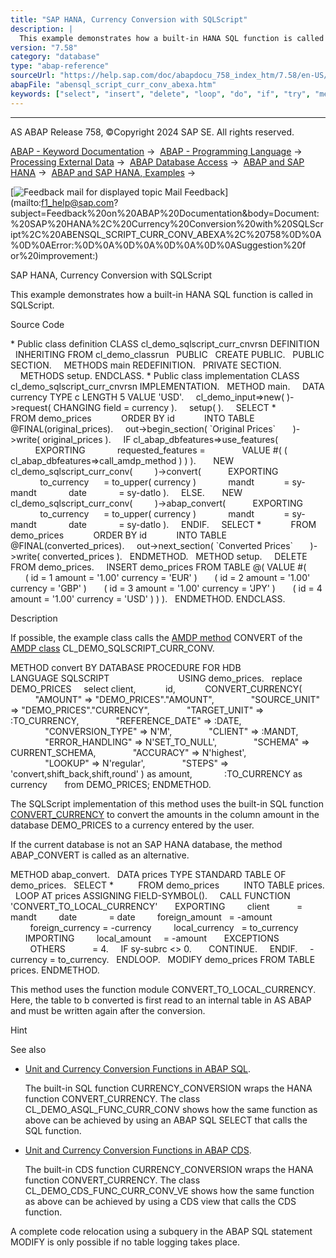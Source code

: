 ```yaml
---
title: "SAP HANA, Currency Conversion with SQLScript"
description: |
  This example demonstrates how a built-in HANA SQL function is called in SQLScript. Source Code  Public class definition CLASS cl_demo_sqlscript_curr_cnvrsn DEFINITION INHERITING FROM cl_demo_classrun PUBLIC CREATE PUBLIC. PUBLIC SECTION. METHODS main REDEFINITION. PRIVATE SECTION. METHODS se
version: "7.58"
category: "database"
type: "abap-reference"
sourceUrl: "https://help.sap.com/doc/abapdocu_758_index_htm/7.58/en-US/abensql_script_curr_conv_abexa.htm"
abapFile: "abensql_script_curr_conv_abexa.htm"
keywords: ["select", "insert", "delete", "loop", "do", "if", "try", "method", "class", "data", "internal-table", "abensql", "script", "curr", "conv", "abexa"]
---
```


* * *

AS ABAP Release 758, ©Copyright 2024 SAP SE. All rights reserved.

[ABAP - Keyword Documentation](https://help.sap.com/doc/abapdocu_758_index_htm/7.58/en-US/abenabap.htm) →  [ABAP - Programming Language](https://help.sap.com/doc/abapdocu_758_index_htm/7.58/en-US/abenabap_reference.htm) →  [Processing External Data](https://help.sap.com/doc/abapdocu_758_index_htm/7.58/en-US/abenabap_language_external_data.htm) →  [ABAP Database Access](https://help.sap.com/doc/abapdocu_758_index_htm/7.58/en-US/abendb_access.htm) →  [ABAP and SAP HANA](https://help.sap.com/doc/abapdocu_758_index_htm/7.58/en-US/abenabap_hana.htm) →  [ABAP and SAP HANA, Examples](https://help.sap.com/doc/abapdocu_758_index_htm/7.58/en-US/abenabap_and_hana_abexas.htm) → 

 [![](Mail.gif?object=Mail.gif "Feedback mail for displayed topic") Mail Feedback](mailto:f1_help@sap.com?subject=Feedback%20on%20ABAP%20Documentation&body=Document:%20SAP%20HANA%2C%20Currency%20Conversion%20with%20SQLScript%2C%20ABENSQL_SCRIPT_CURR_CONV_ABEXA%2C%20758%0D%0A%0D%0AError:%0D%0A%0D%0A%0D%0A%0D%0ASuggestion%20f
or%20improvement:)

SAP HANA, Currency Conversion with SQLScript

This example demonstrates how a built-in HANA SQL function is called in SQLScript.

Source Code   

\* Public class definition
CLASS cl\_demo\_sqlscript\_curr\_cnvrsn DEFINITION
  INHERITING FROM cl\_demo\_classrun
  PUBLIC
  CREATE PUBLIC.
  PUBLIC SECTION.
    METHODS main REDEFINITION.
  PRIVATE SECTION.
    METHODS setup.
ENDCLASS.
\* Public class implementation
CLASS cl\_demo\_sqlscript\_curr\_cnvrsn IMPLEMENTATION.
  METHOD main.
    DATA currency TYPE c LENGTH 5 VALUE 'USD'.
    cl\_demo\_input=>new( )->request( CHANGING field = currency ).
    setup( ).
    SELECT \*
           FROM demo\_prices
           ORDER BY id
           INTO TABLE @FINAL(original\_prices).
    out->begin\_section( \`Original Prices\`
      )->write( original\_prices ).
    IF cl\_abap\_dbfeatures=>use\_features(
          EXPORTING
            requested\_features =
              VALUE #( ( cl\_abap\_dbfeatures=>call\_amdp\_method ) ) ).
      NEW cl\_demo\_sqlscript\_curr\_conv(
        )->convert(
          EXPORTING
            to\_currency      = to\_upper( currency )
            mandt            = sy-mandt
            date             = sy-datlo ).
    ELSE.
      NEW cl\_demo\_sqlscript\_curr\_conv(
        )->abap\_convert(
          EXPORTING
            to\_currency      = to\_upper( currency )
            mandt            = sy-mandt
            date             = sy-datlo ).
    ENDIF.
    SELECT \*
           FROM demo\_prices
           ORDER BY id
           INTO TABLE @FINAL(converted\_prices).
    out->next\_section( \`Converted Prices\`
      )->write( converted\_prices ).
  ENDMETHOD.
  METHOD setup.
    DELETE FROM demo\_prices.
    INSERT demo\_prices FROM TABLE @( VALUE #(
      ( id = 1 amount = '1.00' currency = 'EUR' )
      ( id = 2 amount = '1.00' currency = 'GBP' )
      ( id = 3 amount = '1.00' currency = 'JPY' )
      ( id = 4 amount = '1.00' currency = 'USD' ) ) ).
  ENDMETHOD.
ENDCLASS.

Description   

If possible, the example class calls the [AMDP method](https://help.sap.com/doc/abapdocu_758_index_htm/7.58/en-US/abenamdp_method_glosry.htm "Glossary Entry") CONVERT of the [AMDP class](https://help.sap.com/doc/abapdocu_758_index_htm/7.58/en-US/abenamdp_class_glosry.htm "Glossary Entry") CL\_DEMO\_SQLSCRIPT\_CURR\_CONV.

METHOD convert BY DATABASE PROCEDURE FOR HDB
                           LANGUAGE SQLSCRIPT
                           USING demo\_prices.
  replace DEMO\_PRICES
    select client,
           id,
           CONVERT\_CURRENCY(
              "AMOUNT" => "DEMO\_PRICES"."AMOUNT",
              "SOURCE\_UNIT" => "DEMO\_PRICES"."CURRENCY",
              "TARGET\_UNIT" => :TO\_CURRENCY,
              "REFERENCE\_DATE" => :DATE,
              "CONVERSION\_TYPE" => N'M',
              "CLIENT" => :MANDT,
              "ERROR\_HANDLING" => N'SET\_TO\_NULL',
              "SCHEMA" => CURRENT\_SCHEMA,
              "ACCURACY" => N'highest',
              "LOOKUP" => N'regular',
              "STEPS" => 'convert,shift\_back,shift,round' ) as amount,
            :TO\_CURRENCY as currency
      from DEMO\_PRICES;
ENDMETHOD.

The SQLScript implementation of this method uses the built-in SQL function [CONVERT\_CURRENCY](https://help.sap.com/docs/SAP_HANA_PLATFORM/4fe29514fd584807ac9f2a04f6754767/b4b0eec1968f41a099c828a4a6c8ca0f) to convert the amounts in the column amount in the database DEMO\_PRICES to a currency entered by the user.

If the current database is not an SAP HANA database, the method ABAP\_CONVERT is called as an alternative.

METHOD abap\_convert.
  DATA prices TYPE STANDARD TABLE OF demo\_prices.
  SELECT \*
         FROM demo\_prices
         INTO TABLE prices.
  LOOP AT prices ASSIGNING FIELD-SYMBOL(<price>).
    CALL FUNCTION 'CONVERT\_TO\_LOCAL\_CURRENCY'
      EXPORTING
        client           = mandt
        date             = date
        foreign\_amount   = <price>-amount
        foreign\_currency = <price>-currency
        local\_currency   = to\_currency
      IMPORTING
        local\_amount     = <price>-amount
      EXCEPTIONS
        OTHERS           = 4.
    IF sy-subrc <> 0.
      CONTINUE.
    ENDIF.
    <price>-currency = to\_currency.
  ENDLOOP.
  MODIFY demo\_prices FROM TABLE prices.
ENDMETHOD.

This method uses the function module CONVERT\_TO\_LOCAL\_CURRENCY. Here, the table to b converted is first read to an internal table in AS ABAP and must be written again after the conversion.

Hint

See also

-   [Unit and Currency Conversion Functions in ABAP SQL](https://help.sap.com/doc/abapdocu_758_index_htm/7.58/en-US/abensql_curr_unit_conv_func.htm).
    
    The built-in SQL function CURRENCY\_CONVERSION wraps the HANA function CONVERT\_CURRENCY. The class CL\_DEMO\_ASQL\_FUNC\_CURR\_CONV shows how the same function as above can be achieved by using an ABAP SQL SELECT that calls the SQL function.
    
-   [Unit and Currency Conversion Functions in ABAP CDS](https://help.sap.com/doc/abapdocu_758_index_htm/7.58/en-US/abencds_conversion_functions_v2.htm).
    
    The built-in CDS function CURRENCY\_CONVERSION wraps the HANA function CONVERT\_CURRENCY. The class CL\_DEMO\_CDS\_FUNC\_CURR\_CONV\_VE shows how the same function as above can be achieved by using a CDS view that calls the CDS function.
    

A complete code relocation using a subquery in the ABAP SQL statement MODIFY is only possible if no table logging takes place.
